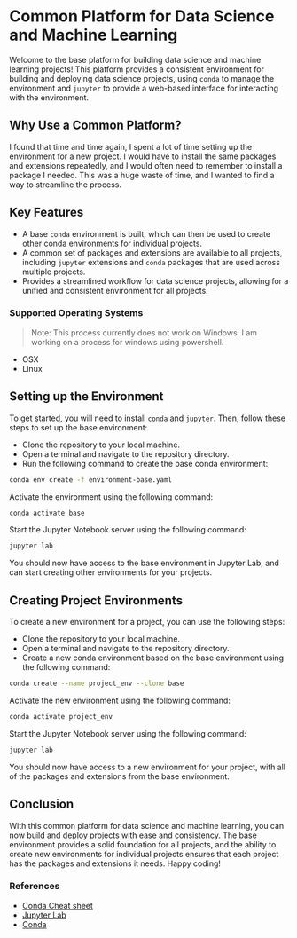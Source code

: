 # Common Platform for Data Science and Machine Learning

Welcome to the base platform for building data science and machine learning projects! This platform provides a consistent environment for building and deploying data science projects, using `conda` to manage the environment and `jupyter` to provide a web-based interface for interacting with the environment.

## Why Use a Common Platform?

I found that time and time again, I spent a lot of time setting up the environment for a new project. I would have to install the same packages and extensions repeatedly, and I would often need to remember to install a package I needed. This was a huge waste of time, and I wanted to find a way to streamline the process.

## Key Features

- A base `conda` environment is built, which can then be used to create other conda environments for individual projects.
- A common set of packages and extensions are available to all projects, including `jupyter` extensions and `conda` packages that are used across multiple projects.
- Provides a streamlined workflow for data science projects, allowing for a unified and consistent environment for all projects.

### Supported Operating Systems

> Note: This process currently does not work on Windows. I am working on a process for windows using powershell.

- OSX
- Linux

## Setting up the Environment

To get started, you will need to install `conda` and `jupyter`. Then, follow these steps to set up the base environment:

- Clone the repository to your local machine.
- Open a terminal and navigate to the repository directory.
- Run the following command to create the base conda environment:

```bash
conda env create -f environment-base.yaml
```

Activate the environment using the following command:

```bash
conda activate base
```

Start the Jupyter Notebook server using the following command:

```bash
jupyter lab
```

You should now have access to the base environment in Jupyter Lab, and can start creating other environments for your projects.

## Creating Project Environments

To create a new environment for a project, you can use the following steps:

- Clone the repository to your local machine.
- Open a terminal and navigate to the repository directory.
- Create a new conda environment based on the base environment using the following command:

```bash
conda create --name project_env --clone base
```

Activate the new environment using the following command:

```bash
conda activate project_env
```

Start the Jupyter Notebook server using the following command:

```bash
jupyter lab
```

You should now have access to a new environment for your project, with all of the packages and extensions from the base environment.

## Conclusion

With this common platform for data science and machine learning, you can now build and deploy projects with ease and consistency. The base environment provides a solid foundation for all projects, and the ability to create new environments for individual projects ensures that each project has the packages and extensions it needs. Happy coding!

### References

- [Conda Cheat sheet](https://conda.io/projects/conda/en/latest/user-guide/cheatsheet.html)
- [Jupyter Lab](https://jupyterlab.readthedocs.io/en/stable/)
- [Conda](https://docs.conda.io/en/latest/)
